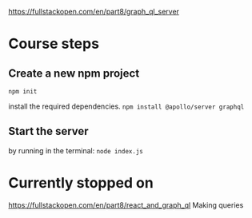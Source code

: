 https://fullstackopen.com/en/part8/graph_ql_server

# Course steps
## Create a new npm project 
`npm init`

install the required dependencies.
`npm install @apollo/server graphql`

## Start the server 
by running in the terminal:
`node index.js`


# Currently stopped on
https://fullstackopen.com/en/part8/react_and_graph_ql
Making queries